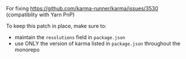
For fixing https://github.com/karma-runner/karma/issues/3530
(compatiblity with Yarn PnP)

To keep this patch in place, make sure to:
- maintain the `resolutions` field in `package.json`
- use ONLY the version of karma listed in `package.json` throughout the monorepo
